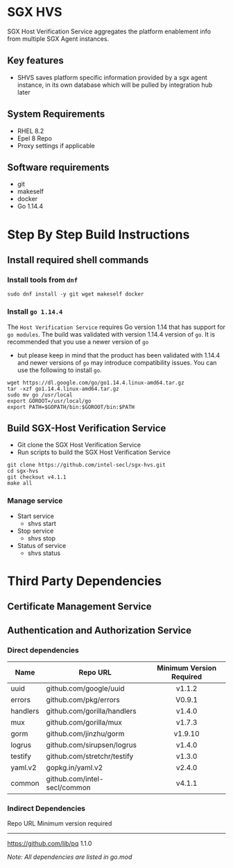 SGX HVS
=======

SGX Host Verification Service aggregates the platform enablement info from multiple SGX Agent instances.

Key features
------------

-   SHVS saves platform specific information provided by a sgx agent instance, in its own database which will be pulled by integration hub later

System Requirements
-------------------

-   RHEL 8.2
-   Epel 8 Repo
-   Proxy settings if applicable

Software requirements
---------------------

-   git
-   makeself
-   docker
-   Go 1.14.4

Step By Step Build Instructions
===============================

Install required shell commands
-------------------------------

### Install tools from `dnf`

``` {.shell}
sudo dnf install -y git wget makeself docker
```

### Install `go 1.14.4`

The `Host Verification Service` requires Go version 1.14 that has
support for `go modules`. The build was validated with version 1.14.4
version of `go`. It is recommended that you use a newer version of `go`
- but please keep in mind that the product has been validated with
1.14.4 and newer versions of `go` may introduce compatibility issues.
You can use the following to install `go`.

``` {.shell}
wget https://dl.google.com/go/go1.14.4.linux-amd64.tar.gz
tar -xzf go1.14.4.linux-amd64.tar.gz
sudo mv go /usr/local
export GOROOT=/usr/local/go
export PATH=$GOPATH/bin:$GOROOT/bin:$PATH
```

Build SGX-Host Verification Service
-----------------------------------

-   Git clone the SGX Host Verification Service
-   Run scripts to build the SGX Host Verification Service

``` {.shell}
git clone https://github.com/intel-secl/sgx-hvs.git
cd sgx-hvs
git checkout v4.1.1
make all
```

### Manage service

-   Start service
    -   shvs start
-   Stop service
    -   shvs stop
-   Status of service
    -   shvs status

Third Party Dependencies
========================

Certificate Management Service
------------------------------

Authentication and Authorization Service
----------------------------------------

### Direct dependencies

|  Name       | Repo URL                      | Minimum Version Required  |
|  ---------- | ----------------------------- | :-----------------------: |
|  uuid       | github.com/google/uuid        | v1.1.2                    |
|  errors     | github.com/pkg/errors         | V0.9.1                    |
|  handlers   | github.com/gorilla/handlers   | v1.4.0                    |
|  mux        | github.com/gorilla/mux        | v1.7.3                    |
|  gorm       | github.com/jinzhu/gorm        | v1.9.10                   |
|  logrus     | github.com/sirupsen/logrus    | v1.4.0                    |
|  testify    | github.com/stretchr/testify   | v1.3.0                    |
|  yaml.v2    | gopkg.in/yaml.v2              | v2.4.0                    |
|  common     | github.com/intel-secl/common  | v4.1.1                    |

### Indirect Dependencies

  Repo URL                     Minimum version required
  --------------------------- --------------------------
  https://github.com/lib/pq             1.1.0

*Note: All dependencies are listed in go.mod*
